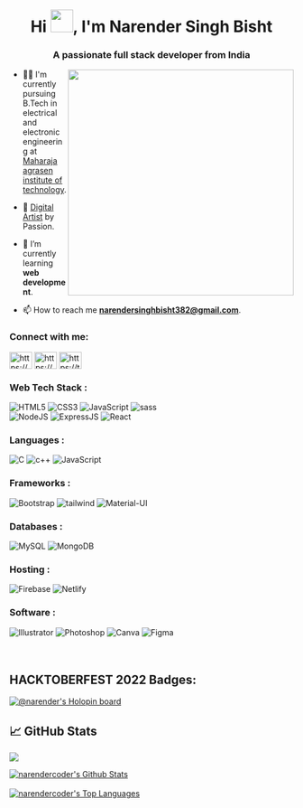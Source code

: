 
<h1 align="center">Hi <img width="40" src="https://media.giphy.com/media/kCMry3iScFtypKZXWn/giphy.gif">, I'm Narender Singh Bisht</h1>
<h3 align="center">A passionate full stack developer from India</h3>
<img align="right" width="400" src="https://i.pinimg.com/originals/9f/c2/12/9fc2126eec2c0a3876e3f2097af9b983.gif">

- 👨‍💻 I'm currently pursuing B.Tech in electrical and electronic engineering at [Maharaja agrasen institute of technology](https://mait.ac.in/).
 
- 🎨 [Digital Artist](https://www.instagram.com/artist_narender/) by Passion.

- 🌱 I’m currently learning **web development**.

- 📫 How to reach me **narendersinghbisht382@gmail.com**.


<h3 align="left">Connect with me:</h3>
<p align="left">
<a href="https://linkedin.com/in/https://www.linkedin.com/in/narender-singh-bisht-4529051b7/" target="blank"><img align="center" src="https://raw.githubusercontent.com/rahuldkjain/github-profile-readme-generator/master/src/images/icons/Social/linked-in-alt.svg" alt="https://www.linkedin.com/in/narender-singh-bisht-4529051b7/" height="30" width="40" /></a>
<a href="https://instagram.com/https://www.instagram.com/artist_narender/" target="blank"><img align="center" src="https://raw.githubusercontent.com/rahuldkjain/github-profile-readme-generator/master/src/images/icons/Social/instagram.svg" alt="https://www.instagram.com/artist_narender/" height="30" width="40" /></a>
<a href="https://twitter.com/https://twitter.com/narender343872" target="blank"><img align="center" src="https://raw.githubusercontent.com/rahuldkjain/github-profile-readme-generator/master/src/images/icons/Social/twitter.svg" alt="https://twitter.com/narender343872" height="30" width="40" /></a>
</p>

<h3 align="left">Web Tech Stack :</h3>
<div align="left">
<img alt="HTML5" src="https://img.shields.io/badge/html5-%23E34F26.svg?style=for-the-badge&logo=html5&logoColor=white"/>
<img alt="CSS3" src="https://img.shields.io/badge/css3-%231572B6.svg?style=for-the-badge&logo=css3&logoColor=white"/> 
<img alt="JavaScript" src="https://img.shields.io/badge/javascript-%23323330.svg?style=for-the-badge&logo=javascript&logoColor=%23F7DF1E"/> 
<img alt="sass" src="https://img.shields.io/badge/Sass-CC6699?style=for-the-badge&logo=sass&logoColor=white"/>
<br>

<img alt="NodeJS" src="https://img.shields.io/badge/node.js-%2343853D.svg?style=for-the-badge&logo=node-dot-js&logoColor=white"/>
<img alt="ExpressJS" src="https://img.shields.io/badge/Express.js-000000?style=for-the-badge&logo=express&logoColor=white"/>
<img alt="React" src="https://img.shields.io/badge/react-%2320232a.svg?style=for-the-badge&logo=react&logoColor=%2361DAFB"/>
</div>

<h3 align="left">Languages :</h3>
<div align="left">
  <img alt="C" src="https://img.shields.io/badge/C-00599C?style=for-the-badge&logo=c&logoColor=white"/>
  <img alt="c++" src="https://img.shields.io/badge/C%2B%2B-00599C?style=for-the-badge&logo=c%2B%2B&logoColor=white"/>
  <img alt="JavaScript" src="https://img.shields.io/badge/javascript-%23323330.svg?style=for-the-badge&logo=javascript&logoColor=%23F7DF1E"/> 
</div>

<h3 align="left">Frameworks :</h3>
<div align="left">
  <img alt="Bootstrap" src="https://img.shields.io/badge/Bootstrap-563D7C?style=for-the-badge&logo=bootstrap&logoColor=white"/>
<img alt="tailwind" src="https://img.shields.io/badge/Tailwind_CSS-38B2AC?style=for-the-badge&logo=tailwind-css&logoColor=white"/>
  <img alt="Material-UI" src="https://img.shields.io/badge/Material--UI-0081CB?style=for-the-badge&logo=material-ui&logoColor=white"/> 
</div>

<h3 align="left">Databases :</h3>
<div align="left">
  <img alt="MySQL" src="https://img.shields.io/badge/mysql-%2300f.svg?style=for-the-badge&logo=mysql&logoColor=white"/>
  <img alt="MongoDB" src ="https://img.shields.io/badge/MongoDB-4EA94B?style=for-the-badge&logo=mongodb&logoColor=white"/>
</div>

<h3 align="left">Hosting :</h3>
<div align="left">
  <img alt="Firebase" src="https://img.shields.io/badge/firebase-%23039BE5.svg?style=for-the-badge&logo=firebase"/>
  <img alt="Netlify" src="https://img.shields.io/badge/Netlify-00C7B7?style=for-the-badge&logo=netlify&logoColor=white"/>
</div>

<h3 align="left">Software :</h3>
<div align="left">
  <img alt="Illustrator" src="https://img.shields.io/badge/Adobe%20Illustrator-FF9A00?style=for-the-badge&logo=adobe%20illustrator&logoColor=white"/>
  <img alt="Photoshop" src="https://img.shields.io/badge/Adobe%20Photoshop-31A8FF?style=for-the-badge&logo=Adobe%20Photoshop&logoColor=black"/>
  <img alt="Canva" src="https://img.shields.io/badge/Canva-%2300C4CC.svg?&style=for-the-badge&logo=Canva&logoColor=white"/>
    <img alt="Figma" src="https://img.shields.io/badge/Figma-F24E1E?style=for-the-badge&logo=figma&logoColor=white"/>
</div><br/>
<br/>

## HACKTOBERFEST 2022 Badges:
[![@narender's Holopin board](https://holopin.me/narender)](https://holopin.io/@narender)
<br/>

## &#x1f4c8; GitHub Stats
![](https://komarev.com/ghpvc/?username=narendercoder)

 <p align="left">
    <a href="https://github.com/narendercoder/github-readme-stats"><img alt="narendercoder's Github Stats" src="https://github-readme-stats-git-masterrstaa-rickstaa.vercel.app/api?username=narendercoder&show_icons=true&count_private=true&theme=react&hide_border=true&bg_color=0D1117" /></a>
 <br></br>
    <a href="https://github.com/narendercoder/github-readme-stats"><img alt="narendercoder's Top Languages" src="https://github-readme-stats-git-masterrstaa-rickstaa.vercel.app/api/top-langs/?username=narendercoder&langs_count=8&count_private=true&layout=compact&theme=react&hide_border=true&bg_color=0D1117" /></a>
</p>

